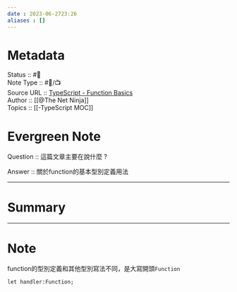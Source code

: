 ```yaml
---
date : 2023-06-2723:26
aliases : []
---
```

# Metadata
Status :: #🌱 <br>
Note Type :: #📨/📺 <br>
Source URL :: [TypeScript - Function Basics](https://youtu.be/jXoSaX_yFh4)<br>
Author :: [[@The Net Ninja]]<br>
Topics :: [[-TypeScript MOC]]  <br>

# Evergreen Note

Question :: 這篇文章主要在說什麼 ?

Answer :: 關於function的基本型別定義用法

---

# Summary 

---

# Note
function的型別定義和其他型別寫法不同，是大寫開頭`Function` 
```
let handler:Function;
```